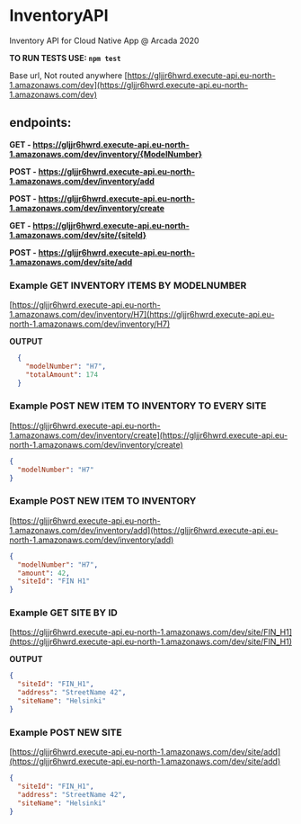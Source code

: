 # InventoryAPI
Inventory API for Cloud Native App @ Arcada 2020

**TO RUN TESTS USE: ```npm test```**

Base url, Not routed anywhere
[https://gljjr6hwrd.execute-api.eu-north-1.amazonaws.com/dev](https://gljjr6hwrd.execute-api.eu-north-1.amazonaws.com/dev)

## endpoints:
  **GET - https://gljjr6hwrd.execute-api.eu-north-1.amazonaws.com/dev/inventory/{ModelNumber}**

  **POST - https://gljjr6hwrd.execute-api.eu-north-1.amazonaws.com/dev/inventory/add**

  **POST - https://gljjr6hwrd.execute-api.eu-north-1.amazonaws.com/dev/inventory/create**

  **GET - https://gljjr6hwrd.execute-api.eu-north-1.amazonaws.com/dev/site/{siteId}**

  **POST - https://gljjr6hwrd.execute-api.eu-north-1.amazonaws.com/dev/site/add**



### Example GET INVENTORY ITEMS BY MODELNUMBER
[https://gljjr6hwrd.execute-api.eu-north-1.amazonaws.com/dev/inventory/H7](https://gljjr6hwrd.execute-api.eu-north-1.amazonaws.com/dev/inventory/H7)

**OUTPUT**
```json
  {
    "modelNumber": "H7",
    "totalAmount": 174
  }
```

### Example POST NEW ITEM TO INVENTORY TO EVERY SITE
[https://gljjr6hwrd.execute-api.eu-north-1.amazonaws.com/dev/inventory/create](https://gljjr6hwrd.execute-api.eu-north-1.amazonaws.com/dev/inventory/create)

```json
{
  "modelNumber": "H7"
}
```

### Example POST NEW ITEM TO INVENTORY
[https://gljjr6hwrd.execute-api.eu-north-1.amazonaws.com/dev/inventory/add](https://gljjr6hwrd.execute-api.eu-north-1.amazonaws.com/dev/inventory/add)

```json
{
  "modelNumber": "H7", 
  "amount": 42,
  "siteId": "FIN H1"
}
```

### Example GET SITE BY ID
[https://gljjr6hwrd.execute-api.eu-north-1.amazonaws.com/dev/site/FIN_H1](https://gljjr6hwrd.execute-api.eu-north-1.amazonaws.com/dev/site/FIN_H1)

**OUTPUT**
```json
{
  "siteId": "FIN_H1",
  "address": "StreetName 42",
  "siteName": "Helsinki"
}
```


### Example POST NEW SITE

[https://gljjr6hwrd.execute-api.eu-north-1.amazonaws.com/dev/site/add](https://gljjr6hwrd.execute-api.eu-north-1.amazonaws.com/dev/site/add)

```json
{
  "siteId": "FIN_H1",
  "address": "StreetName 42",
  "siteName": "Helsinki"
}
```